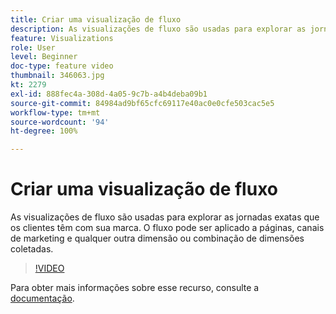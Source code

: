 ```yaml
---
title: Criar uma visualização de fluxo
description: As visualizações de fluxo são usadas para explorar as jornadas exatas que os clientes têm com sua marca. O fluxo pode ser aplicado a páginas, canais de marketing e qualquer outra dimensão ou combinação de dimensões coletadas.
feature: Visualizations
role: User
level: Beginner
doc-type: feature video
thumbnail: 346063.jpg
kt: 2279
exl-id: 888fec4a-308d-4a05-9c7b-a4b4deba09b1
source-git-commit: 84984ad9bf65cfc69117e40ac0e0cfe503cac5e5
workflow-type: tm+mt
source-wordcount: '94'
ht-degree: 100%

---
```


# Criar uma visualização de fluxo

As visualizações de fluxo são usadas para explorar as jornadas exatas que os clientes têm com sua marca. O fluxo pode ser aplicado a páginas, canais de marketing e qualquer outra dimensão ou combinação de dimensões coletadas.

>[!VIDEO](https://video.tv.adobe.com/v/346063/?quality=12&learn=on)

Para obter mais informações sobre esse recurso, consulte a [documentação](https://experienceleague.adobe.com/docs/analytics/analyze/analysis-workspace/visualizations/flow/flow.html?lang=pt-BR).
